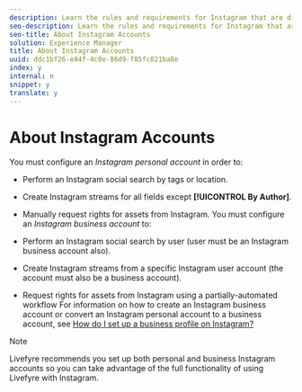 ```yaml
---
description: Learn the rules and requirements for Instagram that are different than other social accounts.
seo-description: Learn the rules and requirements for Instagram that are different than other social accounts.
seo-title: About Instagram Accounts
solution: Experience Manager
title: About Instagram Accounts
uuid: ddc1bf26-e44f-4c0e-86d9-f85fc821ba8e
index: y
internal: n
snippet: y
translate: y
---
```


# About Instagram Accounts

You must configure an *Instagram personal account* in order to: 

* Perform an Instagram social search by tags or location.
* Create Instagram streams for all fields except **[!UICONTROL  By Author]**.
* Manually request rights for assets from Instagram.
You must configure an *Instagram business account* to:

* Perform an Instagram social search by user (user must be an Instagram business account also).
* Create Instagram streams from a specific Instagram user account (the account must also be a business account).
* Request rights for assets from Instagram using a partially-automated workflow
For information on how to create an Instagram business account or convert an Instagram personal account to a business account, see [ How do I set up a business profile on Instagram?](https://www.facebook.com/help/502981923235522)

>[!NOTE]
>
>Livefyre recommends you set up both personal and business Instagram accounts so you can take advantage of the full functionality of using Livefyre with Instagram.

